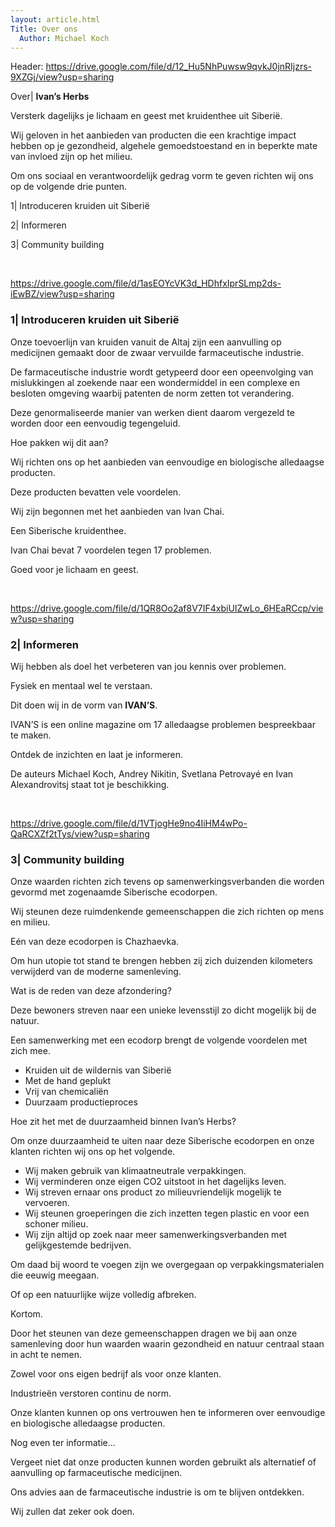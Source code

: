 ```yaml
---
layout: article.html
Title: Over ons
  Author: Michael Koch
---
```

Header: https://drive.google.com/file/d/12_Hu5NhPuwsw9qvkJ0jnRIjzrs-9XZGj/view?usp=sharing

Over| **Ivan’s Herbs**

Versterk dagelijks je lichaam en geest met kruidenthee uit Siberië.

Wij geloven in het aanbieden van producten die een krachtige impact hebben op je gezondheid, algehele gemoedstoestand en in beperkte mate van invloed zijn op het milieu. 

Om ons sociaal en verantwoordelijk gedrag vorm te geven richten wij ons op de volgende drie punten. 

1| Introduceren kruiden uit Siberië

2| Informeren

3| Community building

<br>

https://drive.google.com/file/d/1asEOYcVK3d_HDhfxIprSLmp2ds-iEwBZ/view?usp=sharing

### 1| Introduceren kruiden uit Siberië 
Onze toevoerlijn van kruiden vanuit de Altaj zijn een aanvulling op medicijnen gemaakt door de zwaar vervuilde farmaceutische industrie. 

De farmaceutische industrie wordt getypeerd door een opeenvolging van mislukkingen al zoekende naar een wondermiddel in een complexe en besloten omgeving waarbij patenten de norm zetten tot verandering.

Deze genormaliseerde manier van werken dient daarom vergezeld te worden door een eenvoudig tegengeluid. 

Hoe pakken wij dit aan?

Wij richten ons op het aanbieden van eenvoudige en biologische alledaagse producten.

Deze producten bevatten vele voordelen.

Wij zijn begonnen met het aanbieden van Ivan Chai.

Een Siberische kruidenthee.

Ivan Chai bevat 7 voordelen tegen 17 problemen. 

Goed voor je lichaam en geest. 

<br>

https://drive.google.com/file/d/1QR8Oo2af8V7IF4xbiUIZwLo_6HEaRCcp/view?usp=sharing

### 2| Informeren 
Wij hebben als doel het verbeteren van jou kennis over problemen.

Fysiek en mentaal wel te verstaan. 

Dit doen wij in de vorm van **IVAN’S**. 

IVAN’S is een online magazine om 17 alledaagse problemen bespreekbaar te maken. 

Ontdek de inzichten en laat je informeren.

De auteurs Michael Koch, Andrey Nikitin, Svetlana Petrovayé en Ivan Alexandrovitsj staat tot je beschikking. 

<br>

https://drive.google.com/file/d/1VTjogHe9no4IiHM4wPo-QaRCXZf2tTys/view?usp=sharing

### 3| Community building
Onze waarden richten zich tevens op samenwerkingsverbanden die worden gevormd met zogenaamde Siberische ecodorpen. 

Wij steunen deze ruimdenkende gemeenschappen die zich richten op mens en milieu.

Eén van deze ecodorpen is Chazhaevka. 

Om hun utopie tot stand te brengen hebben zij zich duizenden kilometers verwijderd van de moderne samenleving. 

Wat is de reden van deze afzondering? 

Deze bewoners streven naar een unieke levensstijl zo dicht mogelijk bij de natuur. 

Een samenwerking met een ecodorp brengt de volgende voordelen met zich mee. 

* Kruiden uit de wildernis van Siberië
* Met de hand geplukt
* Vrij van chemicaliën
* Duurzaam productieproces


Hoe zit het met de duurzaamheid binnen Ivan’s Herbs? 

Om onze duurzaamheid te uiten naar deze Siberische ecodorpen en onze klanten richten wij ons op het volgende. 

* Wij maken gebruik van klimaatneutrale verpakkingen.
* Wij verminderen onze eigen CO2 uitstoot in het dagelijks leven. 
* Wij streven ernaar ons product zo milieuvriendelijk mogelijk te vervoeren. 
* Wij steunen groeperingen die zich inzetten tegen plastic en voor een schoner milieu. 
* Wij zijn altijd op zoek naar meer samenwerkingsverbanden met gelijkgestemde bedrijven.

Om daad bij woord te voegen zijn we overgegaan op verpakkingsmaterialen die eeuwig meegaan. 

Of op een natuurlijke wijze volledig afbreken.

Kortom.

Door het steunen van deze gemeenschappen dragen we bij aan onze samenleving door hun waarden waarin gezondheid en natuur centraal staan in acht te nemen.

Zowel voor ons eigen bedrijf als voor onze klanten. 

Industrieën verstoren continu de norm. 

Onze klanten kunnen op ons vertrouwen hen te informeren over eenvoudige en biologische alledaagse producten.

Nog even ter informatie...

Vergeet niet dat onze producten kunnen worden gebruikt als alternatief of aanvulling op farmaceutische medicijnen. 

Ons advies aan de farmaceutische industrie is om te blijven ontdekken. 

Wij zullen dat zeker ook doen.
